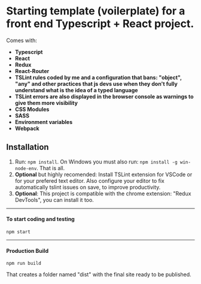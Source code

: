# Starting template (voilerplate) for a front end Typescript + React project. 

Comes with:
 - **Typescript**
- **React**
- **Redux**
- **React-Router**
- **TSLint rules coded by me and a configuration that bans: "object", "any" and other practices that js devs use when they don't fully understand what is the idea of a typed language**
- **TSLint errors are also displayed in the browser console as warnings to give them more visibility**
- **CSS Modules**
- **SASS**
- **Environment variables**
- **Webpack**
## Installation

1. Run: `npm install`. On Windows you must also run: `npm install -g win-node-env`. That is all.
2. **Optional** but highly recomended: Install TSLint extension for VSCode or for your prefered text editor. Also configure your editor to fix automatically tslint issues on save, to improve productivity.
3. **Optional**: This project is compatible with the chrome extension: "Redux DevTools", you can install it too.

----

#### To start coding and testing

```
npm start
```

----

#### Production Build

```
npm run build
```

That creates a folder named "dist" with the final site ready to be published.

